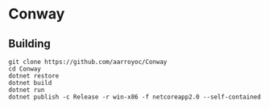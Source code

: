 # Conway

## Building

```
git clone https://github.com/aarroyoc/Conway
cd Conway
dotnet restore
dotnet build
dotnet run
dotnet publish -c Release -r win-x86 -f netcoreapp2.0 --self-contained
```
